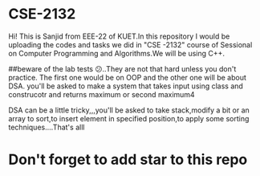 # CSE-2132
Hi!
This is Sanjid from EEE-22 of KUET.In this repository I would be uploading the codes and tasks we did in "CSE -2132" course of Sessional on Computer Programming and Algorithms.We will be using C++.

##beware of the lab tests 😕..They are not that hard unless you don't practice.
The first one would be on OOP and the other one will be about DSA.
you'll be asked to make a system that takes input using class and construcotr and returns maximum or second maximum4

DSA can be a little tricky,,,you'll be asked to take stack,modify a bit 
or an array to sort,to insert element in specified position,to apply some sorting techniques....That's alll

# Don't forget to add star to this repo
